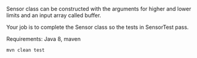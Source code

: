 Sensor class can be constructed with the arguments for higher and lower limits and an input array called buffer.

Your job is to complete the Sensor class so the tests in SensorTest pass.

Requirements: Java 8, maven

```mvn clean test```